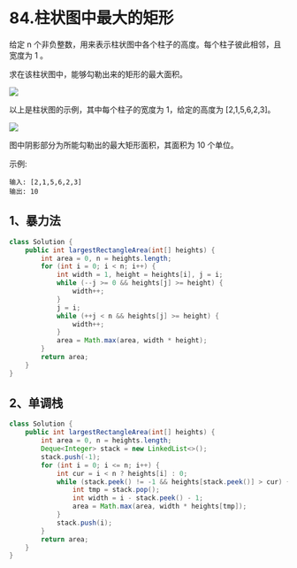 # 84.柱状图中最大的矩形
给定 n 个非负整数，用来表示柱状图中各个柱子的高度。每个柱子彼此相邻，且宽度为 1 。

求在该柱状图中，能够勾勒出来的矩形的最大面积。

![](https://assets.leetcode-cn.com/aliyun-lc-upload/uploads/2018/10/12/histogram.png)

以上是柱状图的示例，其中每个柱子的宽度为 1，给定的高度为 [2,1,5,6,2,3]。

![](https://assets.leetcode-cn.com/aliyun-lc-upload/uploads/2018/10/12/histogram_area.png)

图中阴影部分为所能勾勒出的最大矩形面积，其面积为 10 个单位。

示例:

```
输入: [2,1,5,6,2,3]
输出: 10
```

## 1、暴力法

```java
class Solution {
    public int largestRectangleArea(int[] heights) {
        int area = 0, n = heights.length;
        for (int i = 0; i < n; i++) {
            int width = 1, height = heights[i], j = i;
            while (--j >= 0 && heights[j] >= height) {
                width++;
            }
            j = i;
            while (++j < n && heights[j] >= height) {
                width++;
            }
            area = Math.max(area, width * height);
        }
        return area;
    }
}
```

## 2、单调栈

```java
class Solution {
    public int largestRectangleArea(int[] heights) {
        int area = 0, n = heights.length;
        Deque<Integer> stack = new LinkedList<>();
        stack.push(-1);
        for (int i = 0; i <= n; i++) {
            int cur = i < n ? heights[i] : 0;
            while (stack.peek() != -1 && heights[stack.peek()] > cur) {
                int tmp = stack.pop();
                int width = i - stack.peek() - 1;
                area = Math.max(area, width * heights[tmp]);
            }
            stack.push(i);
        }
        return area;
    }
}
```